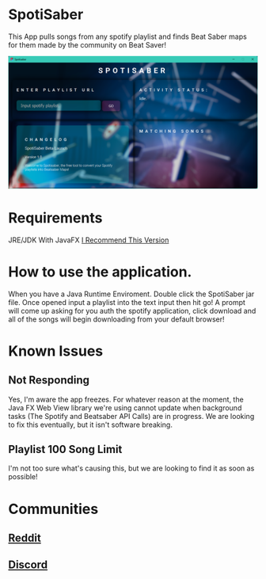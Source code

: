 # SpotiSaber
This App pulls songs from any spotify playlist and finds Beat Saber maps for them made by the community on Beat Saver!

![Image](https://github.com/jerrymarshall2004/spotisaber/blob/main/preview.png)

# Requirements
JRE/JDK With JavaFX
[I Recommend This Version](https://www.oracle.com/ca-en/java/technologies/javase/javase-jdk8-downloads.html)

# How to use the application.
When you have a Java Runtime Enviroment. Double click the SpotiSaber jar file. Once opened input a playlist into the text input then hit go! A prompt will come up asking for you auth the spotify application, click download and all of the songs will begin downloading from your default browser!

# Known Issues
## Not Responding
Yes, I'm aware the app freezes. For whatever reason at the moment, the Java FX Web View library we're using cannot update when background tasks (The Spotify and Beatsaber API Calls) are in progress. We are looking to fix this eventually, but it isn't software breaking.

## Playlist 100 Song Limit
I'm not too sure what's causing this, but we are looking to find it as soon as possible!

# Communities
## [Reddit](https://www.reddit.com/r/SpotiSaber/)
## [Discord](https://discord.gg/3MjFCkmAk4)
